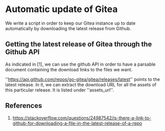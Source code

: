 # Automatic update of Gitea
We write a script in order to keep our Gitea instance up to date automatically
by downloading the latest release from Github.

## Getting the latest release of Gitea through the Github API
As indicated in [1], we can use the github API in order to have a parsable
document containing the download links to the files we want.

''https://api.github.com/repos/go-gitea/gitea/releases/latest'' points to the
latest release. In it, we can extract the download URL for all the assets of
this particular release. It is listed under ''assets_url''.

## References
1. https://stackoverflow.com/questions/24987542/is-there-a-link-to-github-for-downloading-a-file-in-the-latest-release-of-a-repo

